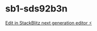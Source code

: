 # sb1-sds92b3n

[Edit in StackBlitz next generation editor ⚡️](https://stackblitz.com/~/github.com/moustaphaotf/sb1-sds92b3n)